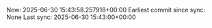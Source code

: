 Now: 2025-06-30 15:43:58.257918+00:00 Earliest commit since sync: None Last sync: 2025-06-30 15:43:00+00:00

